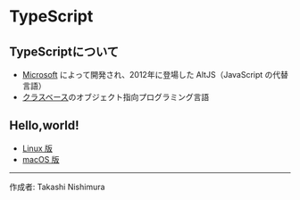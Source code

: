 # TypeScript

## TypeScriptについて

* [Microsoft](https://github.com/Microsoft/TypeScript) によって開発され、2012年に登場した AltJS（JavaScript の代替言語）
* [クラスベース](http://bit.ly/2lBXgbE)のオブジェクト指向プログラミング言語

## Hello,world!

* [Linux 版](https://github.com/TakashiNishimura/HelloWorld/blob/master/TypeScript/TypeScript_linux.md)
* [macOS 版](https://github.com/TakashiNishimura/HelloWorld/blob/master/TypeScript/TypeScript_mac.md)

***
作成者: Takashi Nishimura